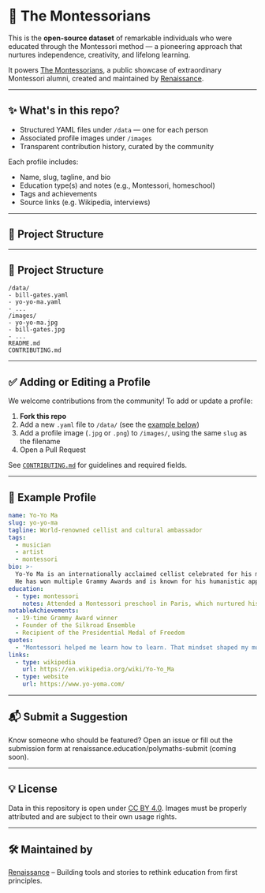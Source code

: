 # 🧠 The Montessorians

This is the **open-source dataset** of remarkable individuals who were educated through the Montessori method — a
pioneering approach that nurtures independence, creativity, and lifelong learning.

It powers [The Montessorians](https://themontessorians.xyz), a public showcase of extraordinary Montessori alumni,
created and maintained by [Renaissance](https://renaissance.education).

---

## ✨ What's in this repo?

- Structured YAML files under `/data` — one for each person
- Associated profile images under `/images`
- Transparent contribution history, curated by the community

Each profile includes:

- Name, slug, tagline, and bio
- Education type(s) and notes (e.g., Montessori, homeschool)
- Tags and achievements
- Source links (e.g. Wikipedia, interviews)

---

## 📁 Project Structure

---

## 📁 Project Structure

```
/data/
- bill-gates.yaml
- yo-yo-ma.yaml
- ...
/images/
- yo-yo-ma.jpg
- bill-gates.jpg
- ...
README.md
CONTRIBUTING.md
```

---

## ✅ Adding or Editing a Profile

We welcome contributions from the community! To add or update a profile:

1. **Fork this repo**
2. Add a new `.yaml` file to `/data/` (see the [example below](#example-profile))
3. Add a profile image (`.jpg` or `.png`) to `/images/`, using the same `slug` as the filename
4. Open a Pull Request

See [`CONTRIBUTING.md`](./CONTRIBUTING.md) for guidelines and required fields.

---

## 🧾 Example Profile

```yaml
name: Yo-Yo Ma
slug: yo-yo-ma
tagline: World-renowned cellist and cultural ambassador
tags:
  - musician
  - artist
  - montessori
bio: >-
  Yo-Yo Ma is an internationally acclaimed cellist celebrated for his musical mastery and cross-cultural collaborations.
  He has won multiple Grammy Awards and is known for his humanistic approach to the arts.
education:
  - type: montessori
    notes: Attended a Montessori preschool in Paris, which nurtured his early artistic expression and discipline.
notableAchievements:
  - 19-time Grammy Award winner
  - Founder of the Silkroad Ensemble
  - Recipient of the Presidential Medal of Freedom
quotes:
  - "Montessori helped me learn how to learn. That mindset shaped my music and my mission."
links:
  - type: wikipedia
    url: https://en.wikipedia.org/wiki/Yo-Yo_Ma
  - type: website
    url: https://www.yo-yoma.com/
```

---

## 📬 Submit a Suggestion

Know someone who should be featured? Open an issue or fill out the submission form at
renaissance.education/polymaths-submit (coming soon).

---

## 💡 License

Data in this repository is open under [CC BY 4.0](https://creativecommons.org/licenses/by/4.0/). Images must be properly
attributed and are subject to their own usage rights.

---

## 🛠 Maintained by

[Renaissance](https://renaissance.education) – Building tools and stories to rethink education from first principles.
